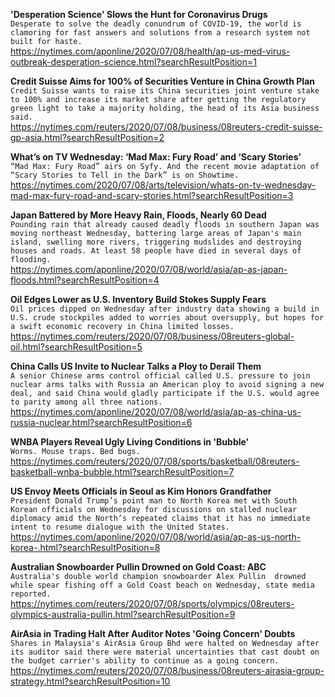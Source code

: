 **'Desperation Science' Slows the Hunt for Coronavirus Drugs**\
`Desperate to solve the deadly conundrum of COVID-19, the world is clamoring for fast answers and solutions from a research system not built for haste. `\
https://nytimes.com/aponline/2020/07/08/health/ap-us-med-virus-outbreak-desperation-science.html?searchResultPosition=1

**Credit Suisse Aims for 100% of Securities Venture in China Growth Plan**\
`Credit Suisse wants to raise its China securities joint venture stake to 100% and increase its market share after getting the regulatory green light to take a majority holding, the head of its Asia business said.`\
https://nytimes.com/reuters/2020/07/08/business/08reuters-credit-suisse-gp-asia.html?searchResultPosition=2

**What’s on TV Wednesday: ‘Mad Max: Fury Road’ and ‘Scary Stories’**\
`“Mad Max: Fury Road” airs on Syfy. And the recent movie adaptation of “Scary Stories to Tell in the Dark” is on Showtime.`\
https://nytimes.com/2020/07/08/arts/television/whats-on-tv-wednesday-mad-max-fury-road-and-scary-stories.html?searchResultPosition=3

**Japan Battered by More Heavy Rain, Floods, Nearly 60 Dead**\
`Pounding rain that already caused deadly floods in southern Japan was moving northeast Wednesday, battering large areas of Japan's main island, swelling more rivers, triggering mudslides and destroying houses and roads. At least 58 people have died in several days of flooding.`\
https://nytimes.com/aponline/2020/07/08/world/asia/ap-as-japan-floods.html?searchResultPosition=4

**Oil Edges Lower as U.S. Inventory Build Stokes Supply Fears**\
`Oil prices dipped on Wednesday after industry data showing a build in U.S. crude stockpiles added to worries about oversupply, but hopes for a swift economic recovery in China limited losses.`\
https://nytimes.com/reuters/2020/07/08/business/08reuters-global-oil.html?searchResultPosition=5

**China Calls US Invite to Nuclear Talks a Ploy to Derail Them**\
`A senior Chinese arms control official called U.S. pressure to join nuclear arms talks with Russia an American ploy to avoid signing a new deal, and said China would gladly participate if the U.S. would agree to parity among all three nations.`\
https://nytimes.com/aponline/2020/07/08/world/asia/ap-as-china-us-russia-nuclear.html?searchResultPosition=6

**WNBA Players Reveal Ugly Living Conditions in 'Bubble'**\
`Worms. Mouse traps. Bed bugs.`\
https://nytimes.com/reuters/2020/07/08/sports/basketball/08reuters-basketball-wnba-bubble.html?searchResultPosition=7

**US Envoy Meets Officials in Seoul as Kim Honors Grandfather**\
`President Donald Trump’s point man to North Korea met with South Korean officials on Wednesday for discussions on stalled nuclear diplomacy amid the North’s repeated claims that it has no immediate intent to resume dialogue with the United States. `\
https://nytimes.com/aponline/2020/07/08/world/asia/ap-as-us-north-korea-.html?searchResultPosition=8

**Australian Snowboarder Pullin Drowned on Gold Coast: ABC**\
`Australia's double world champion snowboarder Alex Pullin  drowned while spear fishing off a Gold Coast beach on Wednesday, state media reported.`\
https://nytimes.com/reuters/2020/07/08/sports/olympics/08reuters-olympics-australia-pullin.html?searchResultPosition=9

**AirAsia in Trading Halt After Auditor Notes 'Going Concern' Doubts**\
`Shares in Malaysia's AirAsia Group Bhd were halted on Wednesday after its auditor said there were material uncertainties that cast doubt on the budget carrier's ability to continue as a going concern.`\
https://nytimes.com/reuters/2020/07/08/business/08reuters-airasia-group-strategy.html?searchResultPosition=10

